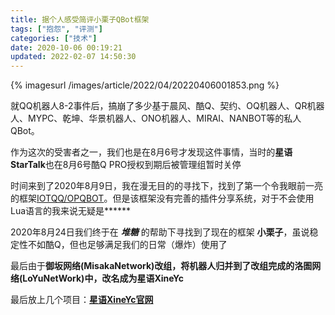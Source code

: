 ```yaml
---
title: 据个人感受简评小栗子QBot框架
tags: ["抱怨", "评测"]
categories: ["技术"]
date: 2020-10-06 00:19:21
updated: 2022-02-07 14:50:30
---
```



{% imagesurl /images/article/2022/04/20220406001853.png %}

就QQ机器人8-2事件后，搞崩了多少基于晨风、酷Q、契约、OQ机器人、QR机器人、MYPC、乾坤、华景机器人、ONO机器人、MIRAI、NANBOT等的私人QBot。

<!-- more -->

作为这次的受害者之一，我们也是在8月6号才发现这件事情，当时的**星语StarTalk**也在8月6号酷Q PRO授权到期后被管理组暂时关停

时间来到了2020年8月9日，我在漫无目的的寻找下，找到了第一个令我眼前一亮的框架[IOTQQ/OPQBOT](http://127.0.0.1/nmsl/wj22ix4lcv63)。但是该框架没有完善的插件分享系统，对于不会使用Lua语言的我来说无疑是******

2020年8月24日我们终于在 **_堆糖_** 的帮助下寻找到了现在的框架 **小栗子**，虽说稳定性不如酷Q，但也足够满足我们的日常<span class="heimu" title="你知道的太多了">（爆炸）</span>使用了

最后由于**御坂网络(MisakaNetwork)**改组，将机器人归并到了改组完成的**洛圄网络(LoYuNetWork)**中，改名成为**星语XineYc**

最后放上几个项目：**[星语XineYc官网](../xineyc/)**